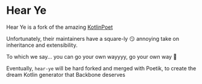 Hear Ye
==========

Hear Ye is a fork of the amazing [KotlinPoet](https://square.github.io/kotlinpoet)

Unfortunately, their maintainers have a square-ly 😏 annoying take on inheritance and extensibility.

To which we say... you can go your own wayyyy, go your own way 🎵

Eventually, `hear-ye` will be hard forked and merged with Poetik, to create the dream Kotlin generator that Backbone deserves
